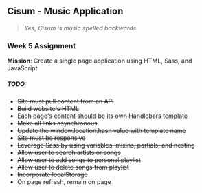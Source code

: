 ## Cisum - Music Application
> *Yes, Cisum is music spelled backwards.*

### Week 5 Assignment
**Mission**: Create a single page application using HTML, Sass, and JavaScript

##### TODO:
 - ~~Site must pull content from an API~~
 - ~~Build website's HTML~~
 - ~~Each page's content should be its own Handlebars template~~
 - ~~Make all links asynchronous~~
 - ~~Update the window.location.hash value with template name~~
 - ~~Site must be responsive~~
 - ~~Leverage Sass by using variables, mixins, partials, and nesting~~
 - ~~Allow user to search artists or songs~~
 - ~~Allow user to add songs to personal playlist~~
 - ~~Allow user to delete songs from playlist~~
 - ~~Incorporate localStorage~~
 - On page refresh, remain on page
